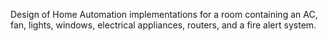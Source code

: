 Design of Home Automation implementations for a room containing an AC, fan, lights, windows, electrical appliances, routers, and a fire alert system.
